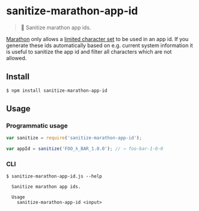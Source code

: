 # sanitize-marathon-app-id

> :put_litter_in_its_place: Sanitize marathon app ids.

[Marathon](https://mesosphere.github.io/marathon) only allows a [limited character set](https://mesosphere.github.io/marathon/docs/rest-api.html#id) to be used in an app id.
If you generate these ids automatically based on e.g. current system information it is useful to sanitize the app id and filter all characters which are not allowed. 

## Install

```
$ npm install sanitize-marathon-app-id
```

## Usage

### Programmatic usage

```js
var sanitize = require('sanitize-marathon-app-id');

var appId = sanitize('FOO_λ_BAR_1.0.0'); // → foo-bar-1-0-0
```

### CLI

```
$ sanitize-marathon-app-id.js --help

  Sanitize marathon app ids.

  Usage
    sanitize-marathon-app-id <input>
```
